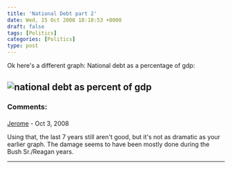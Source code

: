 ```yaml
---
title: 'National Debt part 2'
date: Wed, 15 Oct 2008 18:18:53 +0000
draft: false
tags: [Politics]
categories: [Politics]
type: post
---
```


Ok here's a different graph: National debt as a percentage of gdp:

![national debt as percent of gdp](http://zfacts.com/metaPage/lib/National-Debt-GDP-L.gif)
---
### Comments:
#### 
[Jerome]( "roubi_gtl@yahoo.com") - <time datetime="2008-10-15 16:22:50">Oct 3, 2008</time>

Using that, the last 7 years still aren't good, but it's not as dramatic as your earlier graph. The damage seems to have been mostly done during the Bush Sr./Reagan years.
<hr />
